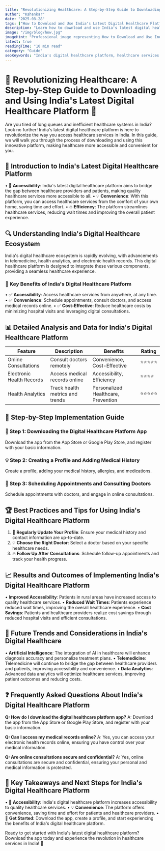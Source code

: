 ```yaml
---
title: "Revolutionizing Healthcare: A Step-by-Step Guide to Downloading and Using India's Latest Digital Healthcare Platform 🏥"
author: "Kshankar"
date: "2025-08-28"
tags: ["How to Download and Use India's Latest Digital Healthcare Platform"]
description: "Learn how to download and use India's latest digital healthcare platform, revolutionizing the way you access healthcare services in India. Get started today! 🚀"
image: "/img/blog/how.jpg"
imageHint: "Professional image representing How to Download and Use India's Latest Digital Healthcare Platform"
latest: true
readingTime: "10 min read"
category: "Guide"
seoKeywords: "India's digital healthcare platform, healthcare services in India, digital healthcare"
---
```


# 🌟 Revolutionizing Healthcare: A Step-by-Step Guide to Downloading and Using India's Latest Digital Healthcare Platform 🏥

Are you tired of long queues and inefficient healthcare systems in India? Look no further! India's latest digital healthcare platform is here to revolutionize the way you access healthcare services in India. In this guide, we will walk you through the process of downloading and using this innovative platform, making healthcare more accessible and convenient for you.

## 📍 Introduction to India's Latest Digital Healthcare Platform

• 🎯 **Accessibility**: India's latest digital healthcare platform aims to bridge the gap between healthcare providers and patients, making quality healthcare services more accessible to all.
• 💡 **Convenience**: With this platform, you can access healthcare services from the comfort of your own home, saving time and effort.
• 🔥 **Efficiency**: The platform streamlines healthcare services, reducing wait times and improving the overall patient experience.

## 🔍 Understanding India's Digital Healthcare Ecosystem

India's digital healthcare ecosystem is rapidly evolving, with advancements in telemedicine, health analytics, and electronic health records. This digital healthcare platform is designed to integrate these various components, providing a seamless healthcare experience.

### 🎯 Key Benefits of India's Digital Healthcare Platform
• ✅ **Accessibility**: Access healthcare services from anywhere, at any time.
• ✅ **Convenience**: Schedule appointments, consult doctors, and access medical records online.
• ✅ **Cost-Effective**: Reduce healthcare costs by minimizing hospital visits and leveraging digital consultations.

## 📊 Detailed Analysis and Data for India's Digital Healthcare Platform

| Feature | Description | Benefits | Rating |
|---------|-------------|----------|--------|
| Online Consultations | Consult doctors remotely | Convenience, Cost-Effective | ⭐⭐⭐⭐⭐ |
| Electronic Health Records | Access medical records online | Accessibility, Efficiency | ⭐⭐⭐⭐ |
| Health Analytics | Track health metrics and trends | Personalized Healthcare, Prevention | ⭐⭐⭐⭐⭐ |

## 🚀 Step-by-Step Implementation Guide

### 🔧 Step 1: Downloading the Digital Healthcare Platform App
Download the app from the App Store or Google Play Store, and register with your basic information.

### 💡 Step 2: Creating a Profile and Adding Medical History
Create a profile, adding your medical history, allergies, and medications.

### 🎯 Step 3: Scheduling Appointments and Consulting Doctors
Schedule appointments with doctors, and engage in online consultations.

## 🏆 Best Practices and Tips for Using India's Digital Healthcare Platform

1. 🎯 **Regularly Update Your Profile**: Ensure your medical history and contact information are up-to-date.
2. 💡 **Choose the Right Doctor**: Select a doctor based on your specific healthcare needs.
3. 🔥 **Follow Up After Consultations**: Schedule follow-up appointments and track your health progress.

## 📈 Results and Outcomes of Implementing India's Digital Healthcare Platform

• **Improved Accessibility**: Patients in rural areas have increased access to quality healthcare services.
• **Reduced Wait Times**: Patients experience reduced wait times, improving the overall healthcare experience.
• **Cost Savings**: Patients and healthcare providers realize cost savings through reduced hospital visits and efficient consultations.

## 🔮 Future Trends and Considerations in India's Digital Healthcare

• **Artificial Intelligence**: The integration of AI in healthcare will enhance diagnosis accuracy and personalize treatment plans.
• **Telemedicine**: Telemedicine will continue to bridge the gap between healthcare providers and patients, improving accessibility and convenience.
• **Data Analytics**: Advanced data analytics will optimize healthcare services, improving patient outcomes and reducing costs.

## ❓ Frequently Asked Questions About India's Digital Healthcare Platform

**Q: How do I download the digital healthcare platform app?**
A: Download the app from the App Store or Google Play Store, and register with your basic information.

**Q: Can I access my medical records online?**
A: Yes, you can access your electronic health records online, ensuring you have control over your medical information.

**Q: Are online consultations secure and confidential?**
A: Yes, online consultations are secure and confidential, ensuring your personal and medical information is protected.

## 📌 Key Takeaways and Next Steps for India's Digital Healthcare Platform

• 🎯 **Accessibility**: India's digital healthcare platform increases accessibility to quality healthcare services.
• 💡 **Convenience**: The platform offers convenience, saving time and effort for patients and healthcare providers.
• 🚀 **Get Started**: Download the app, create a profile, and start experiencing the benefits of India's digital healthcare platform.

Ready to get started with India's latest digital healthcare platform? Download the app today and experience the revolution in healthcare services in India! 🚀
